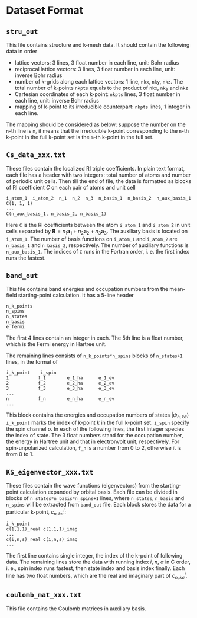 # Dataset Format

## `stru_out`

This file contains structure and k-mesh data.
It should contain the following data in order
- lattice vectors: 3 lines, 3 float number in each line, unit: Bohr radius
- reciprocal lattice vectors: 3 lines, 3 float number in each line, unit: inverse Bohr radius
- number of k-grids along each lattice vectors: 1 line, `nkx`, `nky`, `nkz`. The
  total number of k-points `nkpts` equals to the product of `nkx`, `nky` and
  `nkz`
- Cartesian coordinates of each k-point: `nkpts` lines, 3 float number in each line, unit: inverse Bohr radius
- mapping of k-point to its irreducible counterpart: `nkpts` lines, 1 integer in each line.

The mapping should be considered as below:
suppose the number on the `n`-th line is `m`, it means that
the irreducible k-point corresponding to the `n`-th k-point in the full k-point set is the `m`-th
k-point in the full set.

## `Cs_data_xxx.txt`

These files contain the localized RI triple coefficients.
In plain text format, each file has a header with two integers:
total number of atoms and number of periodic unit cells.
Then till the end of file, the data is formatted as blocks of RI coefficient $C$ on each pair of atoms and unit cell
```
i_atom_1  i_atom_2  n_1  n_2  n_3  n_basis_1  n_basis_2  n_aux_basis_1
C(1, 1, 1)
...
C(n_aux_basis_1, n_basis_2, n_basis_1)
```
Here `C` is the RI coefficients between the atom `i_atom_1` and `i_atom_2` in unit cells separated by
$\mathbf{R} = n_1 \mathbf{a}_1 + n_2 \mathbf{a}_2 + n_3 \mathbf{a}_3$.
The auxiliary basis is located on `i_atom_1`. The number of basis functions on `i_atom_1` and `i_atom_2` 
are `n_basis_1` and `n_basis_2`, respectively. The number of auxiliary functions is `n_aux_basis_1`.
The indices of `C` runs in the Fortran order, i. e. the first index runs the fastest.

## `band_out`

This file contains band energies and occupation numbers from the mean-field starting-point calculation.
It has a 5-line header
```
n_k_points
n_spins
n_states
n_basis
e_fermi
```
The first 4 lines contain an integer in each. The 5th line is a float number, which is the Fermi energy
in Hartree unit.

The remaining lines consists of `n_k_points*n_spins` blocks of `n_states+1` lines, in the format of
```
i_k_point    i_spin
1           f_1        e_1_ha      e_1_ev
2           f_2        e_2_ha      e_2_ev
3           f_3        e_3_ha      e_3_ev
...
n           f_n        e_n_ha      e_n_ev
...
```
This block contains the energies and occupation numbers of states $\left|\psi_{n,k\sigma}\right\rangle$
`i_k_point` marks the index of k-point $k$ in the full k-point set.
`i_spin` specify the spin channel $\sigma$.
In each of the following lines, the first integer species the index of state.
The 3 float numbers stand for the occupation number, the energy in Hartree unit and that in electronvolt
unit, respectively.
For spin-unpolarized calculation, `f_n` is a number from 0 to 2, otherwise it is from 0 to 1.

## `KS_eigenvector_xxx.txt`
These files contain the wave functions (eigenvectors) from the starting-point calculation expanded by orbital basis.
Each file can be divided in blocks of `n_states*n_basis*n_spins+1` lines,
where `n_states`, `n_basis` and `n_spins` will be extracted from `band_out` file.
Each block stores the data for a particular k-point, $c^i_{n,k\sigma}$:
```
i_k_point
c(1,1,1)_real c(1,1,1)_imag
...
c(i,n,s)_real c(i,n,s)_imag
...
```
The first line contains single integer, the index of the k-point of following data.
The remaining lines store the data with running index $i$, $n$, $\sigma$ in C order,
i. e., spin index runs fastest, then state index and basis index finally.
Each line has two float numbers, which are the real and imaginary part of $c^i_{n,k\sigma}$.

## `coulomb_mat_xxx.txt`
This file contains the Coulomb matrices in auxiliary basis.
